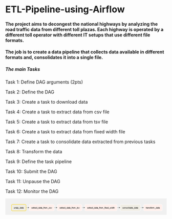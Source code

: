 # ETL-Pipeline-using-Airflow

#### The project aims to decongest the national highways by analyzing the road traffic data from different toll plazas. Each highway is operated by a different toll operator with different IT setups that use different file formats. 

#### The job is to create a data pipeline that collects data available in different formats and, consolidates it into a single file.

##### The main Tasks

Task 1: Define DAG arguments (2pts)

Task 2: Define the DAG 

Task 3: Create a task to download data 

Task 4: Create a task to extract data from csv file 

Task 5: Create a task to extract data from tsv file 

Task 6: Create a task to extract data from fixed width file 

Task 7: Create a task to consolidate data extracted from previous tasks 

Task 8: Transform the data 

Task 9: Define the task pipeline 

Task 10: Submit the DAG 

Task 11: Unpause the DAG 

Task 12: Monitor the DAG 

![alt text](https://github.com/aia-elkashef/ETL-Pipeline-using-Airflow/blob/main/dag_runs.png)

